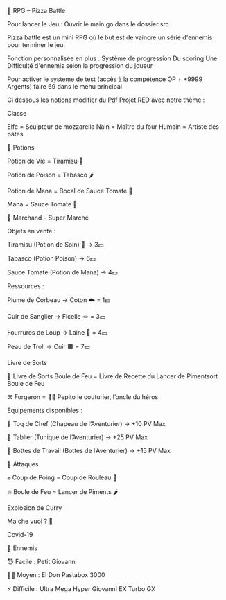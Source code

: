🍕 RPG – Pizza Battle

Pour lancer le Jeu : Ouvrir le main.go dans le dossier src

Pizza battle est un mini RPG où le but est de vaincre un série d'ennemis pour terminer le jeu:

Fonction personnalisée en plus :
Système de progression
Du scoring
Une Difficulté d'ennemis selon la progression du joueur

Pour activer le systeme de test (accès à la compétence OP + +9999 Argents) faire 69 dans le menu principal

Ci dessous les notions modifier du Pdf Projet RED avec notre thème :

Classe

Elfe = Sculpteur de mozzarella
Nain = Maître du four
Humain = Artiste des pâtes



🧪 Potions

Potion de Vie = Tiramisu 🍰

Potion de Poison = Tabasco 🌶️

Potion de Mana = Bocal de Sauce Tomate 🫙


Mana = Sauce Tomate 🍅

🛒 Marchand – Super Marché

Objets en vente :

Tiramisu (Potion de Soin) 🍰 → 3💵

Tabasco (Potion Poison) → 6💵

Sauce Tomate (Potion de Mana) → 4💵



Ressources :

Plume de Corbeau → Coton ☁️ = 1💵 

Cuir de Sanglier → Ficelle 🪢 = 3💵

Fourrures de Loup → Laine 🧶 = 4💵

Peau de Troll → Cuir 🟫 = 7💵



 Livre de Sorts 

📖 Livre de Sorts Boule de Feu = Livre de Recette du Lancer de Pimentsort Boule de Feu



⚒️ Forgeron = 👨‍🏭 Pepito le couturier, l’oncle du héros



Équipements disponibles :

🎩 Toq de Chef (Chapeau de l’Aventurier) → +10 PV Max

👕 Tablier (Tunique de l’Aventurier) → +25 PV Max

👢 Bottes de Travail (Bottes de l’Aventurier) → +15 PV Max



🥊 Attaques

✊ Coup de Poing = Coup de Rouleau 🥖

🔥 Boule de Feu = Lancer de Piments 🌶️

Explosion de Curry

Ma che vuoi ? 🤌

Covid-19



👾 Ennemis

😈 Facile : Petit Giovanni

🤖🍝 Moyen : El Don Pastabox 3000

⚡ Difficile : Ultra Mega Hyper Giovanni EX Turbo GX








